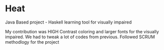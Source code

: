 # Heat
Java Based project -  Haskell learning tool for visually impaired

My contribution was HIGH Contrast coloring and larger fonts for the visually impaired.
We had to tweak a lot of codes from previous.
Followed SCRUM methodlogy for the project
